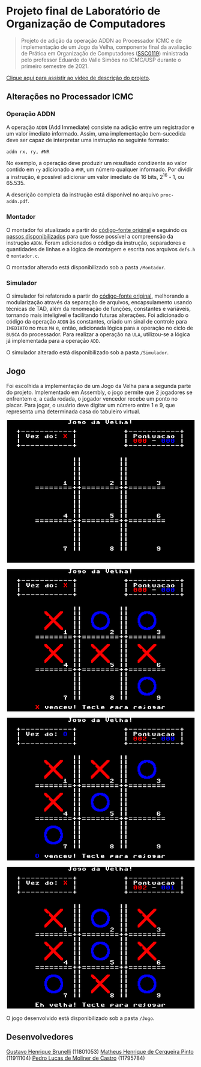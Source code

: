 # Projeto final de Laboratório de Organização de Computadores

> Projeto de adição da operação ADDN ao Processador ICMC e de implementação de um Jogo da Velha, componente final da avaliação de Prática em Organização de Computadores ([SSC0119](https://uspdigital.usp.br/jupiterweb/obterDisciplina?sgldis=SSC0119)) ministrada pelo professor Eduardo do Valle Simões no ICMC/USP durante o primeiro semestre de 2021.

[Clique aqui para assistir ao vídeo de descrição do projeto](google.com).

## Alterações no Processador ICMC

### Operação ADDN

A operação ``ADDN`` (Add Immediate) consiste na adição entre um registrador e um valor imediato informado. Assim, uma implementação bem-sucedida deve ser capaz de interpretar uma instrução no seguinte formato:

```
addn rx, ry, #NR
```

No exemplo, a operação deve produzir um resultado condizente ao valor contido em ``ry`` adicionado a ``#NR``, um número qualquer informado. Por dividir a instrução, é possível adicionar um valor imediato de 16 bits, 2<sup>16</sup> - 1, ou 65.535.

A descrição completa da instrução está disponível no arquivo ``proc-addn.pdf``.

### Montador

O montador foi atualizado a partir do [código-fonte original](https://github.com/simoesusp/Processador-ICMC/tree/master/NovoMontadorLinux) e seguindo os [passos disponibilizados](https://gitlab.com/simoesusp/disciplinas/-/tree/master/SSC0119-Pratica-em-Organizacao-de-Computadores/Modificar_Montador) para que fosse possível a compreensão da instrução ``ADDN``. Foram adicionados o código da instrução, separadores e quantidades de linhas e a lógica de montagem e escrita nos arquivos ``defs.h`` e ``montador.c``.

O montador alterado está disponibilizado sob a pasta ``/Montador``.

### Simulador

O simulador foi refatorado a partir do [código-fonte original](https://github.com/simoesusp/Processador-ICMC/blob/master/Simple_Simulator/simple_simulator_template.c), melhorando a modularização através da separação de arquivos, encapsulamento usando técnicas de TAD, além da renomeação de funções, constantes e variáveis, tornando mais inteligível e facilitando futuras alterações. Foi adicionado o código da operação ``ADDN`` às constantes, criado um sinal de controle para ``IMEDIATO`` no mux ``M4`` e, então, adicionada lógica para a operação no ciclo de ``BUSCA`` do processador. Para realizar a operação na ``ULA``, utilizou-se a lógica já implementada para a operação ``ADD``.

O simulador alterado está disponibilizado sob a pasta ``/Simulador``.

## Jogo

Foi escolhida a implementação de um Jogo da Velha para a segunda parte do projeto. Implementado em Assembly, o jogo permite que 2 jogadores se enfrentem e, a cada rodada, o jogador vencedor recebe um ponto no placar. Para jogar, o usuário deve digitar um número entre 1 e 9, que representa uma determinada casa do tabuleiro virtual.

<p float="left" align="center">
  <img src="/prints/1.png" width="500" />
</p>

<p float="left" align="center">
  <img src="/prints/2.png" width="500" />
</p>

<p float="left" align="center">
  <img src="/prints/3.png" width="500" />
</p>

<p float="left" align="center">
  <img src="/prints/4.png" width="500" />
</p>

O jogo desenvolvido está disponibilizado sob a pasta ``/Jogo``.

## Desenvolvedores

[Gustavo Henrique Brunelli](https://github.com/GBrunelli) (11801053)
[Matheus Henrique de Cerqueira Pinto](https://github.com/CerqueiraMatheus) (11911104)
[Pedro Lucas de Moliner de Castro](https://github.com/pedrolmcastro) (11795784)
